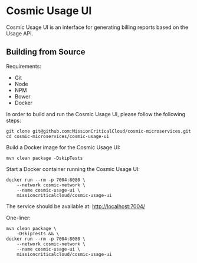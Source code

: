 # Cosmic Usage UI

Cosmic Usage UI is an interface for generating billing reports based on the Usage API.

## Building from Source

Requirements:
- Git
- Node
- NPM
- Bower
- Docker

In order to build and run the Cosmic Usage UI, please follow the following steps:

    git clone git@github.com:MissionCriticalCloud/cosmic-microservices.git
    cd cosmic-microservices/cosmic-usage-ui

Build a Docker image for the Cosmic Usage UI:

    mvn clean package -DskipTests

Start a Docker container running the Cosmic Usage UI:

    docker run --rm -p 7004:8080 \
        --network cosmic-network \
        --name cosmic-usage-ui \
        missioncriticalcloud/cosmic-usage-ui

The service should be available at: [http://localhost:7004/](http://localhost:7004/)

One-liner:

    mvn clean package \
        -DskipTests && \
    docker run --rm -p 7004:8080 \
        --network cosmic-network \
        --name cosmic-usage-ui \
        missioncriticalcloud/cosmic-usage-ui
